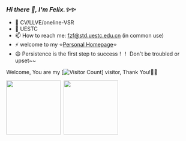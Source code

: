<link rel="stylesheet" type="text/css" href="./beautiful.css">

### _Hi there 👋, I'm Felix.✨✨_

- 🔭 CV/LLVE/oneline-VSR
- 🌱 UESTC
- 📫 How to reach me: fzf@std.uestc.edu.cn (in common use)
- ⚡ welcome to my ⭐[Personal Homepage]()⭐
- 😄 Persistence is the first step to success！！ Don't be troubled or upset~~







Welcome, You are my [![Visitor Count](https://profile-counter.glitch.me/Felix-fz/count.svg)] visitor, Thank You!🎉🎉

<span><img src="https://github-readme-stats.vercel.app/api/top-langs/?username=Felix-fz&layout=compact" height=145/></span>&nbsp;&nbsp;<span><img src="https://github-readme-stats.vercel.app/api?username=Felix-fz&count_private=true&show_icons=true" height=145/></span>


<!--
![Top Langs](https://github-readme-stats.vercel.app/api/top-langs/?username=Felix-fz&layout=compact)
![Felix-fz's GitHub stats](https://github-readme-stats.vercel.app/api?username=Felix-fz&show_icons=true)
-->


<!-- [![Top Langs](https://github-readme-stats.vercel.app/api/top-langs/?username=Felix-fz&theme=flag-india)](https://github.com/Felix-fz/github-readme-stats) -->

<!-- 
<table border="0">
<tr>
<td valign="top">
<img src="https://github-readme-stats.vercel.app/api/top-langs/?username=Felix-fz&layout=compact" alt="Top Langs" height="160" />
</td>
<td valign="top">
<img src="https://github-readme-stats.vercel.app/api?username=Felix-fz&show_icons=true" alt="Felix-fz's GitHub stats" height="160" />
</td>
</tr>
</table>
-->





